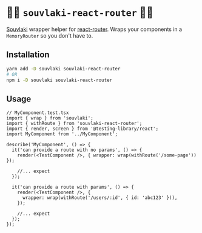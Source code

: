 # 🌯🧭 `souvlaki-react-router` 🧭🌯

[Souvlaki](https://github.com/camjackson/souvlaki) wrapper helper for [react-router](https://reactrouter.com/).
Wraps your components in a `MemoryRouter` so you don't have to.

## Installation

```sh
yarn add -D souvlaki souvlaki-react-router
# OR
npm i -D souvlaki souvlaki-react-router
```

## Usage

```tsx
// MyComponent.test.tsx
import { wrap } from 'souvlaki';
import { withRoute } from 'souvlaki-react-router';
import { render, screen } from '@testing-library/react';
import MyComponent from '../MyComponent';

describe('MyComponent', () => {
  it('can provide a route with no params', () => {
    render(<TestComponent />, { wrapper: wrap(withRoute('/some-page')) });

    //... expect
  });

  it('can provide a route with params', () => {
    render(<TestComponent />, {
      wrapper: wrap(withRoute('/users/:id', { id: 'abc123' })),
    });

    //... expect
  });
});
```
